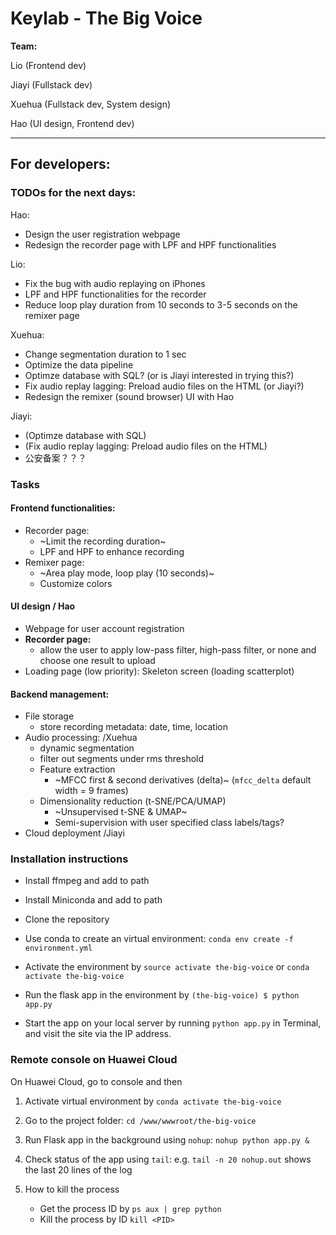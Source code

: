 # Keylab - The Big Voice

**Team:** 

Lio (Frontend dev)

Jiayi (Fullstack dev)

Xuehua (Fullstack dev, System design)

Hao (UI design, Frontend dev)

---

## For developers:

### TODOs for the next days:
Hao:
- Design the user registration webpage
- Redesign the recorder page with LPF and HPF functionalities

Lio:
- Fix the bug with audio replaying on iPhones
- LPF and HPF functionalities for the recorder
- Reduce loop play duration from 10 seconds to 3-5 seconds on the remixer page

Xuehua:
- Change segmentation duration to 1 sec
- Optimize the data pipeline
- Optimze database with SQL? (or is Jiayi interested in trying this?)
- Fix audio replay lagging: Preload audio files on the HTML (or Jiayi?)
- Redesign the remixer (sound browser) UI with Hao

Jiayi:
- (Optimze database with SQL)
- (Fix audio replay lagging: Preload audio files on the HTML)
- 公安备案？？？

### Tasks

#### Frontend functionalities:
- Recorder page:
    - ~Limit the recording duration~
    - LPF and HPF to enhance recording
- Remixer page:
    - ~Area play mode, loop play (10 seconds)~
    - Customize colors
      
#### UI design / Hao
- Webpage for user account registration
- **Recorder page:**
    - allow the user to apply low-pass filter, high-pass filter, or none and choose one result to upload
- Loading page (low priority): Skeleton screen (loading scatterplot)

#### Backend management:
- File storage
    - store recording metadata: date, time, location
- Audio processing: /Xuehua
    - dynamic segmentation
    - filter out segments under rms threshold
    - Feature extraction
        - ~MFCC first & second derivatives (delta)~ (`mfcc_delta` default width = 9 frames)
    - Dimensionality reduction (t-SNE/PCA/UMAP)
        - ~Unsupervised t-SNE & UMAP~
        - Semi-supervision with user specified class labels/tags?
- Cloud deployment /Jiayi

### Installation instructions

- Install ffmpeg and add to path

- Install Miniconda and add to path

- Clone the repository

- Use conda to create an virtual environment: `conda env create -f environment.yml`

- Activate the environment by `source activate the-big-voice` or `conda activate the-big-voice`

- Run the flask app in the environment by `(the-big-voice) $ python app.py`

- Start the app on your local server by running `python app.py` in Terminal, and visit the site via the IP address.

### Remote console on Huawei Cloud

On Huawei Cloud, go to console and then

1. Activate virtual environment by `conda activate the-big-voice`

2. Go to the project folder: `cd /www/wwwroot/the-big-voice`

3. Run Flask app in the background using `nohup`: `nohup python app.py &`

4. Check status of the app using `tail`: e.g. `tail -n 20 nohup.out` shows the last 20 lines of the log
    
5. How to kill the process
    - Get the process ID by
    `ps aux | grep python`
    - Kill the process by ID
    `kill <PID>`
